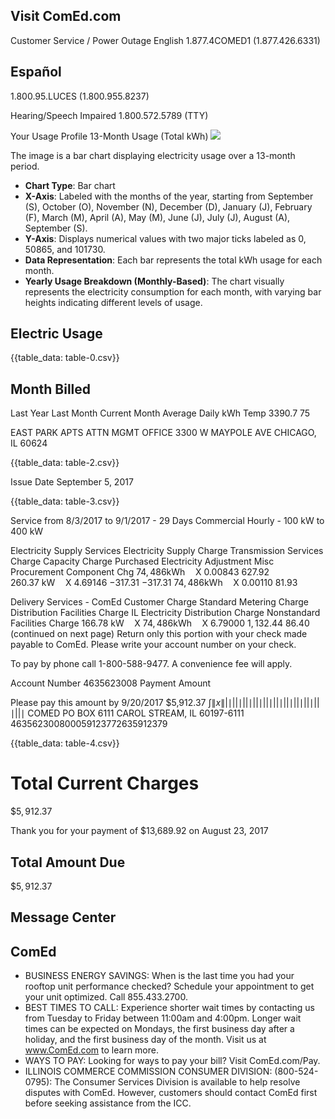 ## Visit ComEd.com

Customer Service / Power Outage English
1.877.4COMED1 (1.877.426.6331)

## Español

1.800.95.LUCES (1.800.955.8237)

Hearing/Speech Impaired
1.800.572.5789 (TTY)

Your Usage Profile 13-Month Usage (Total kWh)
![](images/img-0.jpeg)

The image is a bar chart displaying electricity usage over a 13-month period. 

- **Chart Type**: Bar chart
- **X-Axis**: Labeled with the months of the year, starting from September (S), October (O), November (N), December (D), January (J), February (F), March (M), April (A), May (M), June (J), July (J), August (A), September (S).
- **Y-Axis**: Displays numerical values with two major ticks labeled as 0, 50865, and 101730.
- **Data Representation**: Each bar represents the total kWh usage for each month.
- **Yearly Usage Breakdown (Monthly-Based)**: The chart visually represents the electricity consumption for each month, with varying bar heights indicating different levels of usage.

## Electric Usage

{{table_data: table-0.csv}}

## Month Billed

Last Year
Last Month
Current Month
Average Daily
kWh Temp
3390.7 75


EAST PARK APTS
ATTN MGMT OFFICE
3300 W MAYPOLE AVE
CHICAGO, IL 60624

{{table_data: table-2.csv}}

Issue Date
September 5, 2017

{{table_data: table-3.csv}}

Service from 8/3/2017 to 9/1/2017 - 29 Days
Commercial Hourly - 100 kW to 400 kW

Electricity Supply Services
Electricity Supply Charge
Transmission Services Charge
Capacity Charge
Purchased Electricity Adjustment
Misc Procurement Component Chg
$74,486 \mathrm{kWh} \quad \mathrm{X}$
$0.00843$
627.92
$260.37 \mathrm{~kW} \quad \mathrm{X}$
$4.69146$
$-317.31$
$-317.31$
$74,486 \mathrm{kWh} \quad \mathrm{X}$
$0.00110$
$81.93$

Delivery Services - ComEd
Customer Charge
Standard Metering Charge
Distribution Facilities Charge
IL Electricity Distribution Charge
Nonstandard Facilities Charge
$166.78 \mathrm{~kW} \quad \mathrm{X}$
$74,486 \mathrm{kWh} \quad \mathrm{X}$
$6.79000$
$1,132.44$
$86.40$
(continued on next page)
Return only this portion with your check made payable to ComEd. Please write your account number on your check.

To pay by phone call 1-800-588-9477.
A convenience fee will apply.

Account Number
4635623008
Payment Amount

Please pay this
amount by $9 / 20 / 2017$
\$5,912.37
$\int\|x\||\mid||\mid||\mid||\mid||\mid||\mid||\mid||\mid||\mid||\mid||\mid$
COMED
PO BOX 6111
CAROL STREAM, IL 60197-6111
$463562300800059123772635912379$

{{table_data: table-4.csv}}

# Total Current Charges 

$\$ 5,912.37$

Thank you for your payment of \$13,689.92 on August 23, 2017

## Total Amount Due

$\$ 5,912.37$

## Message Center

## ComEd

- BUSINESS ENERGY SAVINGS: When is the last time you had your rooftop unit performance checked? Schedule your appointment to get your unit optimized. Call 855.433.2700.
- BEST TIMES TO CALL: Experience shorter wait times by contacting us from Tuesday to Friday between 11:00am and 4:00pm. Longer wait times can be expected on Mondays, the first business day after a holiday, and the first business day of the month. Visit us at www.ComEd.com to learn more.
- WAYS TO PAY: Looking for ways to pay your bill? Visit ComEd.com/Pay.
- ILLINOIS COMMERCE COMMISSION CONSUMER DIVISION: (800-524-0795): The Consumer Services Division is available to help resolve disputes with ComEd. However, customers should contact ComEd first before seeking assistance from the ICC.
